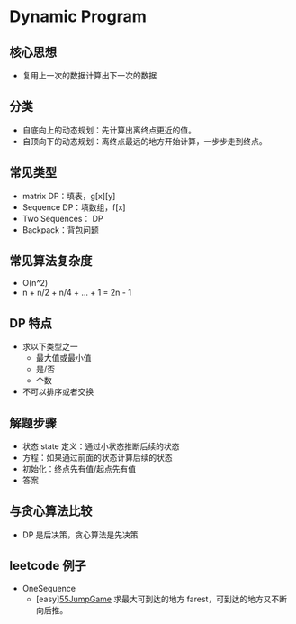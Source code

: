 # Dynamic Program

## 核心思想
* 复用上一次的数据计算出下一次的数据

## 分类
* 自底向上的动态规划：先计算出离终点更近的值。
* 自顶向下的动态规划：离终点最远的地方开始计算，一步步走到终点。

## 常见类型
* matrix DP：填表，g[x][y]
* Sequence DP：填数组，f[x]
* Two Sequences： DP
* Backpack：背包问题

## 常见算法复杂度
* O(n^2)
* n + n/2 + n/4 + ... + 1 = 2n - 1

## DP 特点
* 求以下类型之一
  * 最大值或最小值
  * 是/否
  * 个数
* 不可以排序或者交换

## 解题步骤
* 状态 state 定义：通过小状态推断后续的状态
* 方程：如果通过前面的状态计算后续的状态
* 初始化：终点先有值/起点先有值
* 答案

## 与贪心算法比较
* DP 是后决策，贪心算法是先决策

## leetcode 例子
* OneSequence
  * [easy][55JumpGame](https://leetcode.com/problems/jump-game/submissions/) 求最大可到达的地方 farest，可到达的地方又不断向后推。